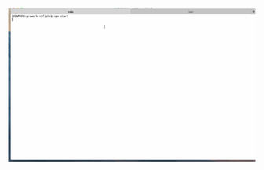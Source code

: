 
![alt text](https://raw.githubusercontent.com/n8fisher/nodeCamp/master/prework/walkthrough.gif "Demo GIF")
